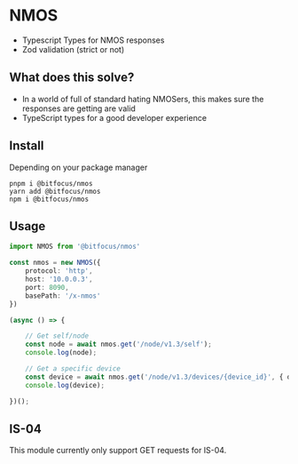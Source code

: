 # NMOS
* Typescript Types for NMOS responses
* Zod validation (strict or not)

## What does this solve?
* In a world of full of standard hating NMOSers, this makes sure the responses are getting are valid
* TypeScript types for a good developer experience

## Install
Depending on your package manager
```
pnpm i @bitfocus/nmos
yarn add @bitfocus/nmos
npm i @bitfocus/nmos
```
## Usage
```typescript
import NMOS from '@bitfocus/nmos'

const nmos = new NMOS({
    protocol: 'http',
    host: '10.0.0.3',
    port: 8090,
    basePath: '/x-nmos'
})

(async () => {

    // Get self/node
    const node = await nmos.get('/node/v1.3/self');
    console.log(node);

    // Get a specific device
    const device = await nmos.get('/node/v1.3/devices/{device_id}', { devicd_id: "578aa0b3-992d-5ce0-9b4b-1d7b9713c4f2" });
    console.log(device);

})();
```

## IS-04
This module currently only support GET requests for IS-04.

## 